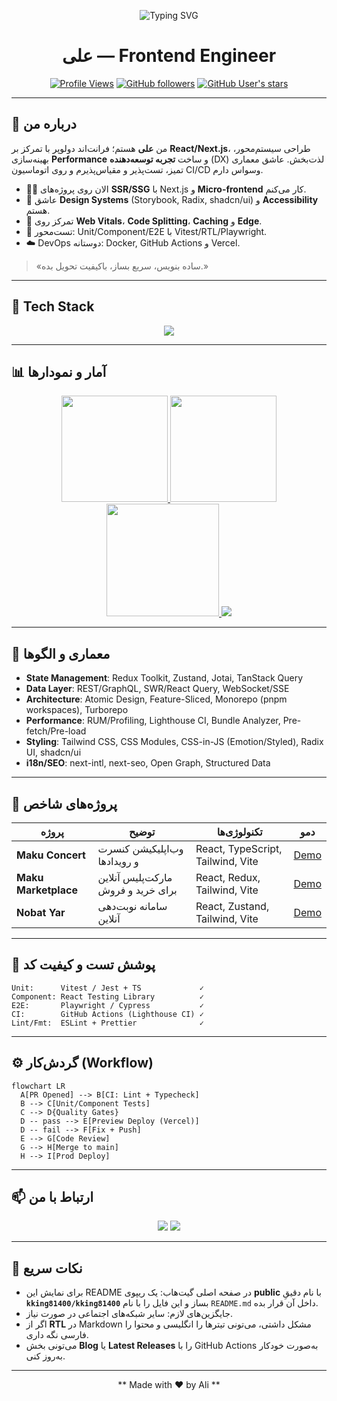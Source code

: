 <!-- PROFILE README FOR ALI -->

<div align="center">

![Typing SVG](https://readme-typing-svg.herokuapp.com?font=Fira+Code\&size=28\&duration=2800\&pause=700\&color=00D8FF\&center=true\&vCenter=true\&width=900\&lines=Salam!+I'm+Ali+%F0%9F%91%8B;Frontend+Engineer+%7C+UI%2FUX+Lover;React+%7C+Next.js+%7C+Typescript+%7C+Node.js;Clean+Code+%E2%9C%A8+Performance+%E2%9A%A1+DX+%F0%9F%92%BB)

# علی — Frontend Engineer

[![Profile Views](https://komarev.com/ghpvc/?username=kking81400\&style=for-the-badge)](https://github.com/kking81400)
[![GitHub followers](https://img.shields.io/github/followers/kking81400?style=for-the-badge)](https://github.com/kking81400?tab=followers)
[![GitHub User's stars](https://img.shields.io/github/stars/kking81400?style=for-the-badge)](https://github.com/kking81400?tab=stars)

</div>

---

## 🧠 درباره من

من **علی** هستم؛ فرانت‌اند دولوپر با تمرکز بر **React/Next.js**، طراحی سیستم‌محور، بهینه‌سازی **Performance** و ساخت **تجربه توسعه‌دهنده** (DX) لذت‌بخش. عاشق معماری تمیز، تست‌پذیر و مقیاس‌پذیرم و روی اتوماسیون CI/CD وسواس دارم.

* 👨‍💻 الان روی پروژه‌های **SSR/SSG** با Next.js و **Micro-frontend** کار می‌کنم.
* 📐 عاشق **Design Systems** (Storybook, Radix, shadcn/ui) و **Accessibility** هستم.
* 🚀 تمرکز روی **Web Vitals**، **Code Splitting**، **Caching** و **Edge**.
* 🧪 تست‌محور: Unit/Component/E2E با Vitest/RTL/Playwright.
* ☁️ DevOps دوستانه: Docker, GitHub Actions و Vercel.

> «ساده بنویس، سریع بساز، باکیفیت تحویل بده.»

---

## 🧰 Tech Stack

<p align="center">
  <a href="#"><img src="https://skillicons.dev/icons?i=html,css,sass,tailwind,bootstrap,js,ts,react,next,redux,zustand,vue,nuxt,svelte,solid,astro,vite,webpack,rollup,three,wasm,webgl,gsap,graphql,apollo,nodejs,express,deno,bun,prisma,postgres,mysql,sqlite,redis,vitest,jest,pytest,playwright,cypress,testing-library,storybook,eslint,prettier,git,github,gitlab,githubactions,docker,kubernetes,nginx,vercel,netlify,figma,ps,ai,md&perline=11" /></a>
</p>

> 

---

## 📊 آمار و نمودارها

<div align="center">

<!-- GitHub Stats -->

<a href="https://github.com/anuraghazra/github-readme-stats">
  <img height="170" src="https://github-readme-stats.vercel.app/api?username=kking81400&show_icons=true&hide_rank=false&theme=transparent" />
</a>

<!-- Most Used Languages -->

<a href="https://github.com/anuraghazra/github-readme-stats">
  <img height="170" src="https://github-readme-stats.vercel.app/api/top-langs/?username=kking81400&layout=compact&langs_count=10&theme=transparent" />
</a>

<!-- Streak -->

<a href="https://github.com/DenverCoder1/github-readme-streak-stats">
  <img height="180" src="https://streak-stats.demolab.com?user=kking81400&theme=transparent" />
</a>

<!-- Activity Graph -->

<a href="https://github.com/Ashutosh00710/github-readme-activity-graph">
  <img src="https://github-readme-activity-graph.vercel.app/graph?username=kking81400&theme=github-compact&radius=12" />
</a>

</div>

> 

---

## 🧱 معماری و الگوها

* **State Management**: Redux Toolkit, Zustand, Jotai, TanStack Query
* **Data Layer**: REST/GraphQL, SWR/React Query, WebSocket/SSE
* **Architecture**: Atomic Design, Feature-Sliced, Monorepo (pnpm workspaces), Turborepo
* **Performance**: RUM/Profiling, Lighthouse CI, Bundle Analyzer, Pre-fetch/Pre-load
* **Styling**: Tailwind CSS, CSS Modules, CSS-in-JS (Emotion/Styled), Radix UI, shadcn/ui
* **i18n/SEO**: next-intl, next-seo, Open Graph, Structured Data


---

## 🚀 پروژه‌های شاخص

| پروژه                | توضیح                              | تکنولوژی‌ها                       | دمو                                                    |
| -------------------- | ---------------------------------- | --------------------------------- | ------------------------------------------------------ |
| **Maku Concert**     | وب‌اپلیکیشن کنسرت‌ و رویدادها      | React, TypeScript, Tailwind, Vite | [Demo](https://kking81400.github.io/maku-concert/)     |
| **Maku Marketplace** | مارکت‌پلیس آنلاین برای خرید و فروش | React, Redux, Tailwind, Vite      | [Demo](https://kking81400.github.io/maku-marketplace/) |
| **Nobat Yar**        | سامانه نوبت‌دهی آنلاین             | React, Zustand, Tailwind, Vite    | [Demo](https://kking81400.github.io/nobat-yar/)        |

---

## 🧪 پوشش تست و کیفیت کد

```text
Unit:      Vitest / Jest + TS             ✓
Component: React Testing Library          ✓
E2E:       Playwright / Cypress           ✓
CI:        GitHub Actions (Lighthouse CI) ✓
Lint/Fmt:  ESLint + Prettier              ✓
```

---

## ⚙️ گردش‌کار (Workflow)

```mermaid
flowchart LR
  A[PR Opened] --> B[CI: Lint + Typecheck]
  B --> C[Unit/Component Tests]
  C --> D{Quality Gates}
  D -- pass --> E[Preview Deploy (Vercel)]
  D -- fail --> F[Fix + Push]
  E --> G[Code Review]
  G --> H[Merge to main]
  H --> I[Prod Deploy]
```

---

## 📫 ارتباط با من

<p align="center">
  <a href="mailto:aliasadzade13811004@gmail.com"><img src="https://img.shields.io/badge/Email-D14836?style=for-the-badge&logo=gmail&logoColor=white" /></a>
  <a href="https://github.com/kking81400"><img src="https://img.shields.io/badge/GitHub-181717?style=for-the-badge&logo=github&logoColor=white" /></a>
</p>

---

## 📌 نکات سریع

* برای نمایش این README در صفحه اصلی گیت‌هاب: یک ریپوی **public** با نام دقیقِ **`kking81400/kking81400`** بساز و این فایل را با نام `README.md` داخل آن قرار بده.
* جایگزین‌های لازم: سایر شبکه‌های اجتماعی در صورت نیاز.
* اگر از **RTL** در Markdown مشکل داشتی، می‌تونی تیترها را انگلیسی و محتوا را فارسی نگه داری.
* می‌تونی بخش **Blog** یا **Latest Releases** را با GitHub Actions به‌صورت خودکار به‌روز کنی.

---

<div align="center">

** Made with ❤️ by Ali **

</div>
